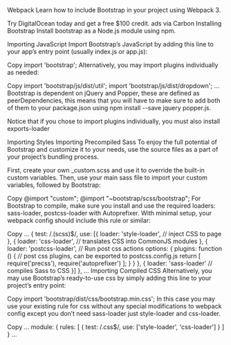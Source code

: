

Webpack
Learn how to include Bootstrap in your project using Webpack 3.

Try DigitalOcean today and get a free $100 credit.
ads via Carbon
Installing Bootstrap
Install bootstrap as a Node.js module using npm.

Importing JavaScript
Import Bootstrap’s JavaScript by adding this line to your app’s entry point (usually index.js or app.js):

Copy
import 'bootstrap';
Alternatively, you may import plugins individually as needed:

Copy
import 'bootstrap/js/dist/util';
import 'bootstrap/js/dist/dropdown';
...
Bootstrap is dependent on jQuery and Popper, these are defined as peerDependencies, this means that you will have to make sure to add both of them to your package.json using npm install --save jquery popper.js.

Notice that if you chose to import plugins individually, you must also install exports-loader

Importing Styles
Importing Precompiled Sass
To enjoy the full potential of Bootstrap and customize it to your needs, use the source files as a part of your project’s bundling process.

First, create your own _custom.scss and use it to override the built-in custom variables. Then, use your main sass file to import your custom variables, followed by Bootstrap:

Copy
@import "custom";
@import "~bootstrap/scss/bootstrap";
For Bootstrap to compile, make sure you install and use the required loaders: sass-loader, postcss-loader with Autoprefixer. With minimal setup, your webpack config should include this rule or similar:

Copy
  ...
  {
    test: /\.(scss)$/,
    use: [{
      loader: 'style-loader', // inject CSS to page
    }, {
      loader: 'css-loader', // translates CSS into CommonJS modules
    }, {
      loader: 'postcss-loader', // Run post css actions
      options: {
        plugins: function () { // post css plugins, can be exported to postcss.config.js
          return [
            require('precss'),
            require('autoprefixer')
          ];
        }
      }
    }, {
      loader: 'sass-loader' // compiles Sass to CSS
    }]
  },
  ...
Importing Compiled CSS
Alternatively, you may use Bootstrap’s ready-to-use css by simply adding this line to your project’s entry point:

Copy
import 'bootstrap/dist/css/bootstrap.min.css';
In this case you may use your existing rule for css without any special modifications to webpack config except you don’t need sass-loader just style-loader and css-loader.

Copy
  ...
  module: {
    rules: [
      {
        test: /\.css$/,
        use: ['style-loader', 'css-loader']
      }
    ]
  }
  ...
  